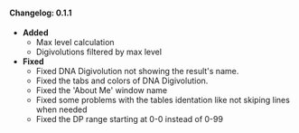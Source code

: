#### Changelog: 0.1.1
* **Added**
	* Max level calculation
	* Digivolutions filtered by max level
* **Fixed**
	* Fixed DNA Digivolution not showing the result's name.
	* Fixed the tabs and colors of DNA Digivolution.
	* Fixed the 'About Me' window name
	* Fixed some problems with the tables identation like not skiping lines when needed
	* Fixed the DP range starting at 0-0 instead of 0-99
